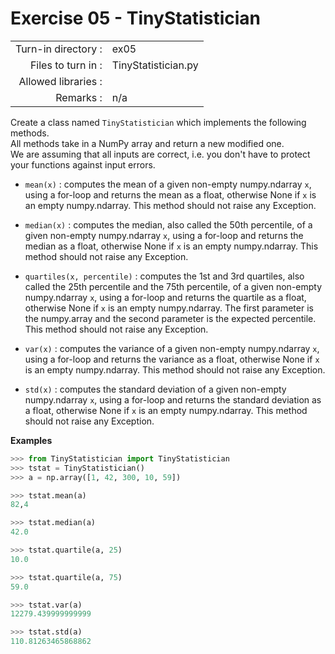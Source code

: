 # Exercise 05 - TinyStatistician

|                         |                    |
| -----------------------:| ------------------ |
|   Turn-in directory :   |  ex05              |
|   Files to turn in :    |  TinyStatistician.py |
|   Allowed libraries :   |                    |
|   Remarks :             |  n/a               |

Create a class named `TinyStatistician` which implements the following methods.   
All methods take in a NumPy array and return a new modified one.  
We are assuming that all inputs are correct, i.e. you don't have to protect your functions against input errors.

* `mean(x)` : computes the mean of a given non-empty numpy.ndarray `x`, using a for-loop and returns the mean as a float, otherwise None if `x` is an empty numpy.ndarray. This method should not raise any Exception.

* `median(x)` : computes the median, also called the 50th percentile, of a given non-empty numpy.ndarray `x`, using a for-loop and returns the median as a float, otherwise None if `x` is an empty numpy.ndarray. This method should not raise any Exception.

* `quartiles(x, percentile)` : computes the 1st and 3rd quartiles, also called the 25th percentile and the 75th percentile, of a given non-empty numpy.ndarray `x`, using a for-loop and returns the quartile as a float, otherwise None if `x` is an empty numpy.ndarray. The first parameter is the numpy.array and the second parameter is the expected percentile. This method should not raise any Exception.

* `var(x)` : computes the variance of a given non-empty numpy.ndarray `x`, using a for-loop and returns the variance as a float, otherwise None if `x` is an empty numpy.ndarray. This method should not raise any Exception.

* `std(x)` : computes the standard deviation of a given non-empty numpy.ndarray `x`, using a for-loop and returns the standard deviation as a float, otherwise None if `x` is an empty numpy.ndarray. This method should not raise any Exception.


**Examples**
```python
>>> from TinyStatistician import TinyStatistician
>>> tstat = TinyStatistician()
>>> a = np.array([1, 42, 300, 10, 59])

>>> tstat.mean(a)
82,4

>>> tstat.median(a)
42.0

>>> tstat.quartile(a, 25)
10.0

>>> tstat.quartile(a, 75)
59.0

>>> tstat.var(a)
12279.439999999999

>>> tstat.std(a)
110.81263465868862
```

